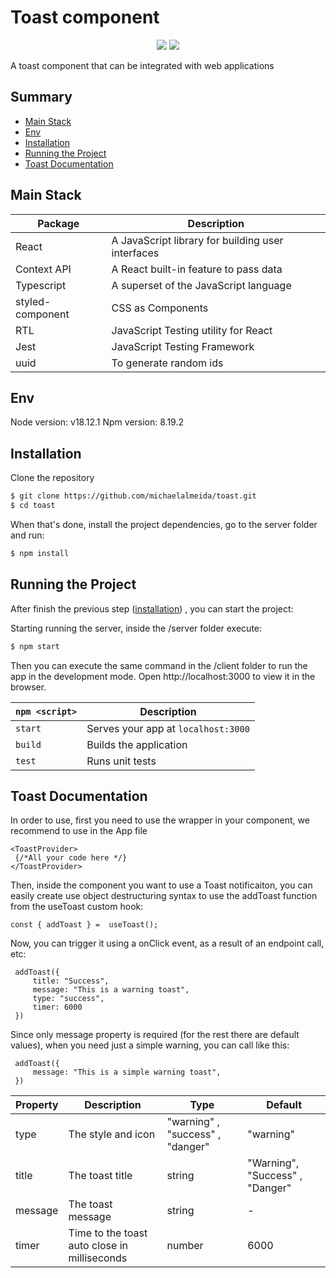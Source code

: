 # Toast component

<p align="center">
<img src="https://i.ibb.co/zJWyZCV/Screenshot-2023-08-22-at-11-46-50.png" >
<img src="https://i.ibb.co/R2NyF4C/Screenshot-2023-08-22-at-11-47-25.png" >
</p>

A toast component that can be integrated with web applications

## Summary

- [Main Stack](#main-stack)
- [Env](#env)
- [Installation](#installation)
- [Running the Project](#running-the-project)
- [Toast Documentation](#toast-documentation)

## Main Stack

| Package          | Description                                       |
| ---------------- | ------------------------------------------------- |
| React            | A JavaScript library for building user interfaces |
| Context API      | A React built-in feature to pass data             |
| Typescript       | A superset of the JavaScript language             |
| styled-component | CSS as Components                                 |
| RTL              | JavaScript Testing utility for React              |
| Jest             | JavaScript Testing Framework                      |
| uuid             | To generate random ids                            |

## Env

Node version: v18.12.1
Npm version: 8.19.2

## Installation

Clone the repository

```bash
$ git clone https://github.com/michaelalmeida/toast.git
$ cd toast
```

When that's done, install the project dependencies, go to the server folder and run:

```bash
$ npm install
```

## Running the Project

After finish the previous step ([installation](#installation)) , you can start the project:

Starting running the server, inside the /server folder execute:

```bash
$ npm start
```

Then you can execute the same command in the /client folder to run the app in the development mode. Open http://localhost:3000 to view it in the browser.

| `npm <script>` | Description                         |
| -------------- | ----------------------------------- |
| `start`        | Serves your app at `localhost:3000` |
| `build`        | Builds the application              |
| `test`         | Runs unit tests                     |

## Toast Documentation

In order to use, first you need to use the wrapper in your component, we recommend to use in the App file

    <ToastProvider>
     {/*All your code here */}
    </ToastProvider>

Then, inside the component you want to use a Toast notificaiton, you can easily create use object destructuring syntax to use the addToast function from the useToast custom hook:

    const { addToast } =  useToast();

Now, you can trigger it using a onClick event, as a result of an endpoint call, etc:

     addToast({
    	 title: "Success",
    	 message: "This is a warning toast",
    	 type: "success",
    	 timer: 6000
     })

Since only message property is required (for the rest there are default values), when you need just a simple warning, you can call like this:

     addToast({
    	 message: "This is a simple warning toast",
     })

| Property | Description                                  | Type                             | Default                         |
| -------- | -------------------------------------------- | -------------------------------- | ------------------------------- |
| type     | The style and icon                           | "warning" , "success" , "danger" | "warning"                       |
| title    | The toast title                              | string                           | "Warning", "Success" , "Danger" |
| message  | The toast message                            | string                           | -                               |
| timer    | Time to the toast auto close in milliseconds | number                           | 6000                            |
